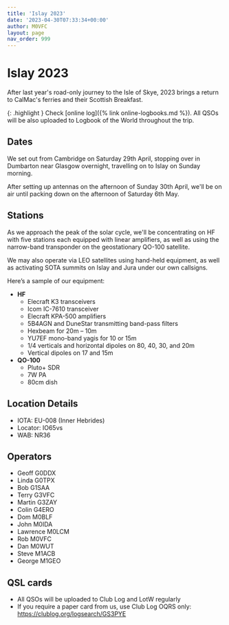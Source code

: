```yaml
---
title: 'Islay 2023'
date: '2023-04-30T07:33:34+00:00'
author: M0VFC
layout: page
nav_order: 999
---
```


# Islay 2023

After last year's road-only journey to the Isle of Skye, 2023 brings a return to CalMac's ferries and their Scottish Breakfast.

{: .highlight }
Check [online log]({% link online-logbooks.md %}). All QSOs will be also uploaded to Logbook of the World throughout the trip.

## Dates

We set out from Cambridge on Saturday 29th April, stopping over in Dumbarton near Glasgow overnight, travelling on to Islay on Sunday morning.

After setting up antennas on the afternoon of Sunday 30th April, we'll be on air until packing down on the afternoon of Saturday 6th May.

## Stations

As we approach the peak of the solar cycle, we'll be concentrating on HF with five stations each equipped with linear amplifiers, as well as using the narrow-band transponder on the geostationary QO-100 satellite.

We may also operate via LEO satellites using hand-held equipment, as well as activating SOTA summits on Islay and Jura under our own callsigns.

Here’s a sample of our equipment:

- **HF**
    - Elecraft K3 transceivers
    - Icom IC-7610 transceiver
    - Elecraft KPA-500 amplifiers
    - 5B4AGN and DuneStar transmitting band-pass filters
    - Hexbeam for 20m – 10m
    - YU7EF mono-band yagis for 10 or 15m
    - 1/4 verticals and horizontal dipoles on 80, 40, 30, and 20m
    - Vertical dipoles on 17 and 15m
- **QO-100**
    - Pluto+ SDR
    - 7W PA
    - 80cm dish

## Location Details

- IOTA: EU-008 (Inner Hebrides)
- Locator: IO65vs
- WAB: NR36

## Operators

- Geoff G0DDX
- Linda G0TPX
- Bob G1SAA
- Terry G3VFC
- Martin G3ZAY
- Colin G4ERO
- Dom M0BLF
- John M0IDA
- Lawrence M0LCM
- Rob M0VFC
- Dan M0WUT
- Steve M1ACB
- George M1GEO

## QSL cards

- All QSOs will be uploaded to Club Log and LotW regularly
- If you require a paper card from us, use Club Log OQRS only:  
    https://clublog.org/logsearch/GS3PYE
